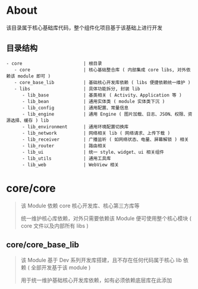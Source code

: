 # About

该目录属于核心基础库代码，整个组件化项目基于该基础上进行开发

## 目录结构

```
- core                       | 根目录
   - core                    | 核心基础整合库 ( 内部集成 core libs, 对外依赖该 module 即可 )
   - core_base_lib           | 基础核心开发库依赖 ( libs 便捷依赖统一维护 )
   - libs                    | 具体功能拆分, 封装 lib
      - lib_base             | 基类相关 ( Activity、Application 等 )
      - lib_bean             | 通用实体类 ( module 实体类下沉 )
      - lib_config           | 通用配置、常量信息
      - lib_engine           | 通用 Engine ( 图片加载、日志、JSON、权限、资源选择、缓存 ) lib
      - lib_environment      | 通用环境配置切换库
      - lib_network          | 网络相关 lib ( 网络请求、上传下载 )
      - lib_receiver         | 广播监听 ( 如网络状态、电量、屏幕解锁 ) 相关
      - lib_router           | 路由相关
      - lib_ui               | 统一 style、widget、ui 相关组件
      - lib_utils            | 通用工具库
      - lib_web              | WebView 相关
```

# core/core

> 该 Module 依赖 core 核心开发库、核心第三方库等
>
> 统一维护核心库依赖，对外只需要依赖该 Module 便可使用整个核心模块 ( core 文件以及内部所有 libs )

## core/core_base_lib

> 该 Module 基于 Dev 系列开发库搭建，且不存在任何代码属于核心 lib 依赖 ( 全部开发基于该 module )
>
> 用于统一维护基础核心开发库依赖，如有必须依赖底层库在此添加